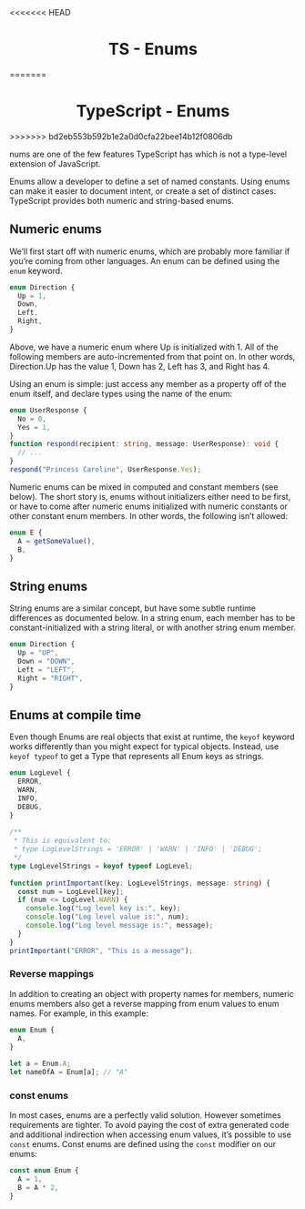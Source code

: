   <link rel="stylesheet" href="https://cdn.jsdelivr.net/npm/bootstrap-icons@1.5.0/font/bootstrap-icons.css">
<<<<<<< HEAD
<link rel="stylesheet" href="../../lib/doc_style.css">

<h1 style="text-align:center">TS - Enums</h1>
=======
<link rel="stylesheet" href="../source.css">

<h1 style="text-align:center">TypeScript - Enums</h1>
>>>>>>> bd2eb553b592b1e2a0d0cfa22bee14b12f0806db

nums are one of the few features TypeScript has which is not a type-level extension of JavaScript.

Enums allow a developer to define a set of named constants. Using enums can make it easier to document intent, or create a set of distinct cases. TypeScript provides both numeric and string-based enums.

## Numeric enums
We’ll first start off with numeric enums, which are probably more familiar if you’re coming from other languages. An enum can be defined using the `enum` keyword.
```ts
enum Direction {
  Up = 1,
  Down,
  Left,
  Right,
}
```
Above, we have a numeric enum where Up is initialized with 1. All of the following members are auto-incremented from that point on. In other words, Direction.Up has the value 1, Down has 2, Left has 3, and Right has 4.

Using an enum is simple: just access any member as a property off of the enum itself, and declare types using the name of the enum:
```ts 
enum UserResponse {
  No = 0,
  Yes = 1,
}
function respond(recipient: string, message: UserResponse): void {
  // ...
}
respond("Princess Caroline", UserResponse.Yes);
```
Numeric enums can be mixed in computed and constant members (see below). The short story is, enums without initializers either need to be first, or have to come after numeric enums initialized with numeric constants or other constant enum members. In other words, the following isn’t allowed:
```ts
enum E {
  A = getSomeValue(),
  B,
}
```

## String enums
String enums are a similar concept, but have some subtle runtime differences as documented below. In a string enum, each member has to be constant-initialized with a string literal, or with another string enum member.
```ts
enum Direction {
  Up = "UP",
  Down = "DOWN",
  Left = "LEFT",
  Right = "RIGHT",
}
```

## Enums at compile time
Even though Enums are real objects that exist at runtime, the `keyof` keyword works differently than you might expect for typical objects. Instead, use `keyof typeof` to get a Type that represents all Enum keys as strings.
```ts
enum LogLevel {
  ERROR,
  WARN,
  INFO,
  DEBUG,
}
 
/**
 * This is equivalent to:
 * type LogLevelStrings = 'ERROR' | 'WARN' | 'INFO' | 'DEBUG';
 */
type LogLevelStrings = keyof typeof LogLevel;
 
function printImportant(key: LogLevelStrings, message: string) {
  const num = LogLevel[key];
  if (num <= LogLevel.WARN) {
    console.log("Log level key is:", key);
    console.log("Log level value is:", num);
    console.log("Log level message is:", message);
  }
}
printImportant("ERROR", "This is a message");
```

### Reverse mappings
In addition to creating an object with property names for members, numeric enums members also get a reverse mapping from enum values to enum names. For example, in this example:
```ts
enum Enum {
  A,
}
 
let a = Enum.A;
let nameOfA = Enum[a]; // "A"
```

### const enums
In most cases, enums are a perfectly valid solution. However sometimes requirements are tighter. To avoid paying the cost of extra generated code and additional indirection when accessing enum values, it’s possible to use `const` enums. Const enums are defined using the `const` modifier on our enums:
```ts
const enum Enum {
  A = 1,
  B = A * 2,
}
```









